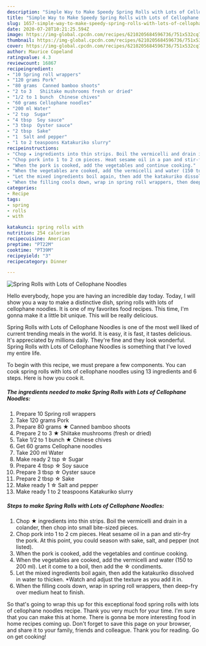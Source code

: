 ```yaml
---
description: "Simple Way to Make Speedy Spring Rolls with Lots of Cellophane Noodles"
title: "Simple Way to Make Speedy Spring Rolls with Lots of Cellophane Noodles"
slug: 1657-simple-way-to-make-speedy-spring-rolls-with-lots-of-cellophane-noodles
date: 2020-07-28T10:21:25.594Z
image: https://img-global.cpcdn.com/recipes/6210205684596736/751x532cq70/spring-rolls-with-lots-of-cellophane-noodles-recipe-main-photo.jpg
thumbnail: https://img-global.cpcdn.com/recipes/6210205684596736/751x532cq70/spring-rolls-with-lots-of-cellophane-noodles-recipe-main-photo.jpg
cover: https://img-global.cpcdn.com/recipes/6210205684596736/751x532cq70/spring-rolls-with-lots-of-cellophane-noodles-recipe-main-photo.jpg
author: Maurice Copeland
ratingvalue: 4.3
reviewcount: 16867
recipeingredient:
- "10 Spring roll wrappers"
- "120 grams Pork"
- "80 grams  Canned bamboo shoots"
- "2 to 3   Shiitake mushrooms fresh or dried"
- "1/2 to 1 bunch  Chinese chives"
- "60 grams Cellophane noodles"
- "200 ml Water"
- "2 tsp  Sugar"
- "4 tbsp  Soy sauce"
- "3 tbsp  Oyster sauce"
- "2 tbsp  Sake"
- "1  Salt and pepper"
- "1 to 2 teaspoons Katakuriko slurry"
recipeinstructions:
- "Chop ★ ingredients into thin strips. Boil the vermicelli and drain in a colander, then chop into small bite-sized pieces."
- "Chop pork into 1 to 2 cm pieces. Heat sesame oil in a pan and stir-fry the pork. At this point, you could season with sake, salt, and pepper (not listed)."
- "When the pork is cooked, add the vegetables and continue cooking."
- "When the vegetables are cooked, add the vermicelli and water (150 to 200 ml). Let it come to a boil, then add the ☆ condiments."
- "Let the mixed ingredients boil again, then add the katakuriko dissolved in water to thicken. *Watch and adjust the texture as you add it in."
- "When the filling cools down, wrap in spring roll wrappers, then deep-fry over medium heat to finish."
categories:
- Recipe
tags:
- spring
- rolls
- with

katakunci: spring rolls with 
nutrition: 254 calories
recipecuisine: American
preptime: "PT22M"
cooktime: "PT39M"
recipeyield: "3"
recipecategory: Dinner

---
```



![Spring Rolls with Lots of Cellophane Noodles](https://img-global.cpcdn.com/recipes/6210205684596736/751x532cq70/spring-rolls-with-lots-of-cellophane-noodles-recipe-main-photo.jpg)

Hello everybody, hope you are having an incredible day today. Today, I will show you a way to make a distinctive dish, spring rolls with lots of cellophane noodles. It is one of my favorites food recipes. This time, I'm gonna make it a little bit unique. This will be really delicious.



Spring Rolls with Lots of Cellophane Noodles is one of the most well liked of current trending meals in the world. It is easy, it is fast, it tastes delicious. It's appreciated by millions daily. They're fine and they look wonderful. Spring Rolls with Lots of Cellophane Noodles is something that I've loved my entire life.


To begin with this recipe, we must prepare a few components. You can cook spring rolls with lots of cellophane noodles using 13 ingredients and 6 steps. Here is how you cook it.

<!--inarticleads1-->

##### The ingredients needed to make Spring Rolls with Lots of Cellophane Noodles:

1. Prepare 10 Spring roll wrappers
1. Take 120 grams Pork
1. Prepare 80 grams ★ Canned bamboo shoots
1. Prepare 2 to 3  ★ Shiitake mushrooms (fresh or dried)
1. Take 1/2 to 1 bunch ★ Chinese chives
1. Get 60 grams Cellophane noodles
1. Take 200 ml Water
1. Make ready 2 tsp ☆ Sugar
1. Prepare 4 tbsp ☆ Soy sauce
1. Prepare 3 tbsp ☆ Oyster sauce
1. Prepare 2 tbsp ☆ Sake
1. Make ready 1 ☆ Salt and pepper
1. Make ready 1 to 2 teaspoons Katakuriko slurry




<!--inarticleads2-->

##### Steps to make Spring Rolls with Lots of Cellophane Noodles:

1. Chop ★ ingredients into thin strips. Boil the vermicelli and drain in a colander, then chop into small bite-sized pieces.
1. Chop pork into 1 to 2 cm pieces. Heat sesame oil in a pan and stir-fry the pork. At this point, you could season with sake, salt, and pepper (not listed).
1. When the pork is cooked, add the vegetables and continue cooking.
1. When the vegetables are cooked, add the vermicelli and water (150 to 200 ml). Let it come to a boil, then add the ☆ condiments.
1. Let the mixed ingredients boil again, then add the katakuriko dissolved in water to thicken. *Watch and adjust the texture as you add it in.
1. When the filling cools down, wrap in spring roll wrappers, then deep-fry over medium heat to finish.




So that's going to wrap this up for this exceptional food spring rolls with lots of cellophane noodles recipe. Thank you very much for your time. I'm sure that you can make this at home. There is gonna be more interesting food in home recipes coming up. Don't forget to save this page on your browser, and share it to your family, friends and colleague. Thank you for reading. Go on get cooking!
